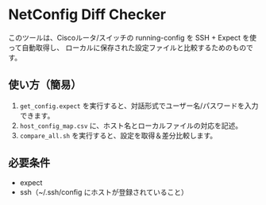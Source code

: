 # NetConfig Diff Checker

このツールは、Ciscoルータ/スイッチの running-config を SSH + Expect を使って自動取得し、
ローカルに保存された設定ファイルと比較するためのものです。

## 使い方（簡易）

1. `get_config.expect` を実行すると、対話形式でユーザー名/パスワードを入力できます。
2. `host_config_map.csv` に、ホスト名とローカルファイルの対応を記述。
3. `compare_all.sh` を実行すると、設定を取得＆差分比較します。

## 必要条件

- expect
- ssh（~/.ssh/config にホストが登録されていること）
